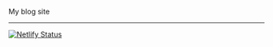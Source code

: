 My blog site
<hr>

[![Netlify Status](https://api.netlify.com/api/v1/badges/8380f068-6973-4903-a9ed-e16023a015b7/deploy-status)](https://app.netlify.com/sites/mayuraandrew/deploys)
